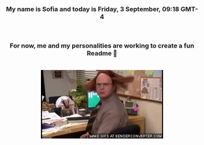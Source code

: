 


<div align="center">
<h3 >My name is Sofia and today is Friday, 3 September, 09:18 GMT-4</h3><br>
<h3 >For now, me and my personalities are working to create a fun Readme 👋
</h3><br>
<img src='img/dwight.gif' alt='working...'/>
</div>
